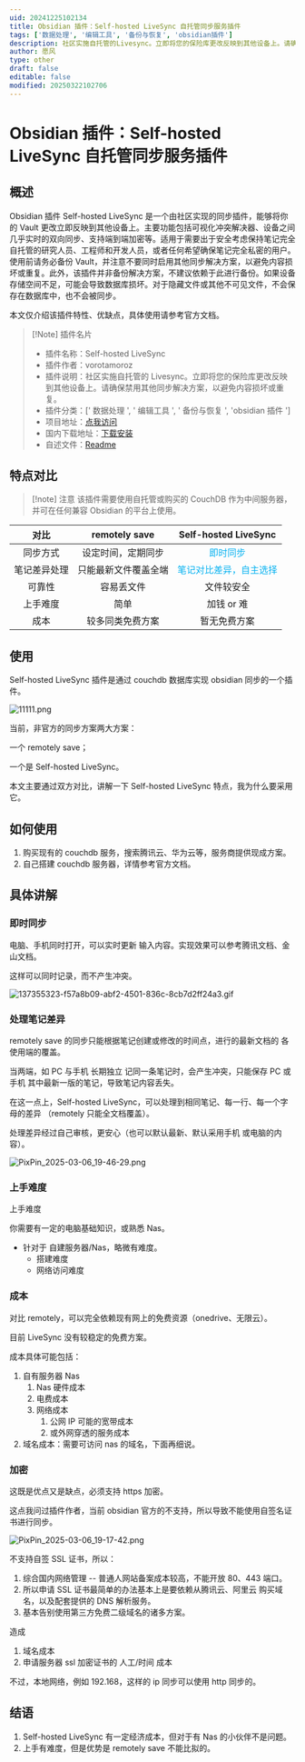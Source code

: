 ```yaml
---
uid: 20241225102134
title: Obsidian 插件：Self-hosted LiveSync 自托管同步服务插件
tags: ['数据处理', '编辑工具', '备份与恢复', 'obsidian插件']
description: 社区实施自托管的Livesync。立即将您的保险库更改反映到其他设备上。请确保禁用其他同步解决方案，以避免内容损坏或重复。
author: 愿风
type: other
draft: false
editable: false
modified: 20250322102706
---
```


# Obsidian 插件：Self-hosted LiveSync 自托管同步服务插件

## 概述

Obsidian 插件 Self-hosted LiveSync 是一个由社区实现的同步插件，能够将你的 Vault 更改立即反映到其他设备上。主要功能包括可视化冲突解决器、设备之间几乎实时的双向同步、支持端到端加密等。适用于需要出于安全考虑保持笔记完全自托管的研究人员、工程师和开发人员，或者任何希望确保笔记完全私密的用户。使用前请务必备份 Vault，并注意不要同时启用其他同步解决方案，以避免内容损坏或重复。此外，该插件并非备份解决方案，不建议依赖于此进行备份。如果设备存储空间不足，可能会导致数据库损坏。对于隐藏文件或其他不可见文件，不会保存在数据库中，也不会被同步。

本文仅介绍该插件特性、优缺点，具体使用请参考官方文档。

> [!Note] 插件名片
> - 插件名称：Self-hosted LiveSync
> - 插件作者：vorotamoroz
> - 插件说明：社区实施自托管的 Livesync。立即将您的保险库更改反映到其他设备上。请确保禁用其他同步解决方案，以避免内容损坏或重复。
> - 插件分类：[' 数据处理 ', ' 编辑工具 ', ' 备份与恢复 ', 'obsidian 插件 ']
> - 项目地址：[点我访问](https://github.com/vrtmrz/obsidian-livesync)
> - 国内下载地址：[下载安装](https://pkmer.cn/products/plugin/pluginMarket/?obsidian-livesync)
> - 自述文件：[Readme](https://ghproxy.net/https://raw.githubusercontent.com/vrtmrz/obsidian-livesync/main/README.md)

## 特点对比

> [!note] 注意
> 该插件需要使用自托管或购买的 CouchDB 作为中间服务器，并可在任何兼容 Obsidian 的平台上使用。

|   对比   | remotely save |             Self-hosted LiveSync             |
| :----: | :-----------: | :------------------------------------------: |
|  同步方式  |   设定时间，定期同步   |      <font color="#00b0f0">即时同步</font>       |
| 笔记差异处理 |  只能最新文件覆盖全端   | <font color="#00b0f0">笔记对比差异，自主选择</font><br> |
|  可靠性   |     容易丢文件     |                    文件较安全                     |
|  上手难度  |      简单       |                   加钱 or 难                    |
|   成本   |   较多同类免费方案    |                    暂无免费方案                    |

## 使用

Self-hosted LiveSync 插件是通过 couchdb 数据库实现 obsidian 同步的一个插件。

![11111.png](https://cdn.pkmer.cn/images/11111.png!pkmer)

当前，非官方的同步方案两大方案：

一个 remotely save；

一个是 Self-hosted LiveSync。

本文主要通过双方对比，讲解一下 Self-hosted LiveSync 特点，我为什么要采用它。

## 如何使用

1. 购买现有的 couchdb 服务，搜索腾讯云、华为云等，服务商提供现成方案。
2. 自己搭建 couchdb 服务器，详情参考官方文档。

## 具体讲解

### 即时同步

电脑、手机同时打开，可以实时更新 输入内容。实现效果可以参考腾讯文档、金山文档。

这样可以同时记录，而不产生冲突。

![137355323-f57a8b09-abf2-4501-836c-8cb7d2ff24a3.gif](https://cdn.pkmer.cn/images/137355323-f57a8b09-abf2-4501-836c-8cb7d2ff24a3.gif)

### 处理笔记差异

remotely save 的同步只能根据笔记创建或修改的时间点，进行的最新文档的 各使用端的覆盖。

当两端，如 PC 与手机 长期独立 记同一条笔记时，会产生冲突，只能保存 PC 或手机 其中最新一版的笔记，导致笔记内容丢失。

在这一点上，Self-hosted LiveSync，可以处理到相同笔记、每一行、每一个字母的差异 （remotely 只能全文档覆盖）。

处理差异经过自己审核，更安心（也可以默认最新、默认采用手机 或电脑的内容）。

![PixPin_2025-03-06_19-46-29.png](https://cdn.pkmer.cn/images/PixPin_2025-03-06_19-46-29.png!pkmer)

### 上手难度

上手难度

你需要有一定的电脑基础知识，或熟悉 Nas。

- 针对于 自建服务器/Nas，略微有难度。
	- 搭建难度
	- 网络访问难度

### 成本

对比 remotely，可以完全依赖现有网上的免费资源（onedrive、无限云）。

目前 LiveSync 没有较稳定的免费方案。

成本具体可能包括：

1. 自有服务器 Nas
	1. Nas 硬件成本
	2. 电费成本
	3. 网络成本
		1. 公网 IP 可能的宽带成本
		2. 或外网穿透的服务成本
2. 域名成本：需要可访问 nas 的域名，下面再细说。

### 加密

这既是优点又是缺点，必须支持 https 加密。

这点我问过插件作者，当前 obsidian 官方的不支持，所以导致不能使用自签名证书进行同步。

![PixPin_2025-03-06_19-17-42.png](https://cdn.pkmer.cn/images/PixPin_2025-03-06_19-17-42.png!pkmer)

不支持自签 SSL 证书，所以：

1. 综合国内网络管理 -- 普通人网站备案成本较高，不能开放 80、443 端口。
2. 所以申请 SSL 证书最简单的办法基本上是要依赖从腾讯云、阿里云 购买域名，以及配套提供的 DNS 解析服务。
3. 基本告别使用第三方免费二级域名的诸多方案。

造成

1. 域名成本
2. 申请服务器 ssl 加密证书的 人工/时间 成本

不过，本地网络，例如 192.168，这样的 ip 同步可以使用 http 同步的。

## 结语

1. Self-hosted LiveSync 有一定经济成本，但对于有 Nas 的小伙伴不是问题。
2.  上手有难度，但是优势是 remotely save 不能比拟的。
